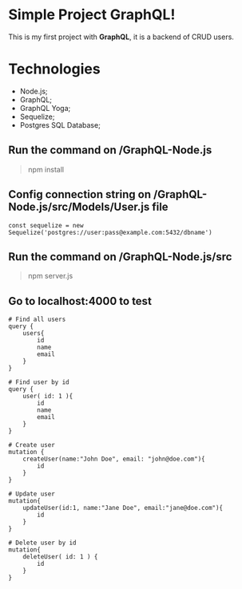 # Simple Project GraphQL!

This is my first project with **GraphQL**, it is a backend of CRUD users.

# Technologies
 - Node.js;
 - GraphQL;
 - GraphQL Yoga;
 - Sequelize;
 - Postgres SQL Database;

## Run the command on /GraphQL-Node.js
>npm install

## Config connection string on /GraphQL-Node.js/src/Models/User.js file

    const sequelize = new Sequelize('postgres://user:pass@example.com:5432/dbname')

## Run the command on /GraphQL-Node.js/src

>npm server.js

## Go to localhost:4000 to test
	# Find all users	
	query {
		users{
			id
			name
			email
		}
	}
	
	# Find user by id
	query {
		user( id: 1 ){
		    id
		    name
		    email
		}
	}
	
	# Create user
	mutation {
		createUser(name:"John Doe", email: "john@doe.com"){
			id
		}
	}
	
	# Update user
	mutation{
		updateUser(id:1, name:"Jane Doe", email:"jane@doe.com"){
			id
		}
	}
	
	# Delete user by id
	mutation{
		deleteUser( id: 1 ) {
			id
		}
	}